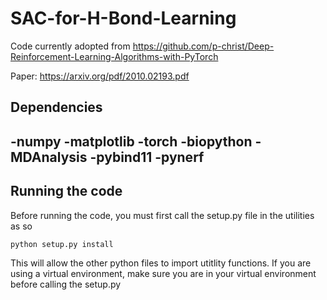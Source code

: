 # SAC-for-H-Bond-Learning
Code currently adopted from https://github.com/p-christ/Deep-Reinforcement-Learning-Algorithms-with-PyTorch

Paper: https://arxiv.org/pdf/2010.02193.pdf


## Dependencies

-numpy
-matplotlib
-torch
-biopython
-MDAnalysis
-pybind11
-pynerf
-

## Running the code

Before running the code, you must first call the setup.py file in the utilities as so

```python setup.py install```

This will allow the other python files to import utitlity functions. If you are using a virtual environment, make sure you are in your virtual environment before calling the setup.py